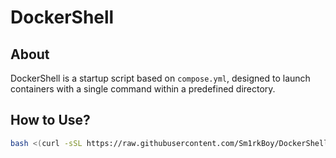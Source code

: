 # DockerShell
## About
DockerShell is a startup script based on `compose.yml`, designed to launch containers with a single command within a predefined directory.

## How to Use?
```bash
bash <(curl -sSL https://raw.githubusercontent.com/Sm1rkBoy/DockerShell/compose/start.sh)
```
